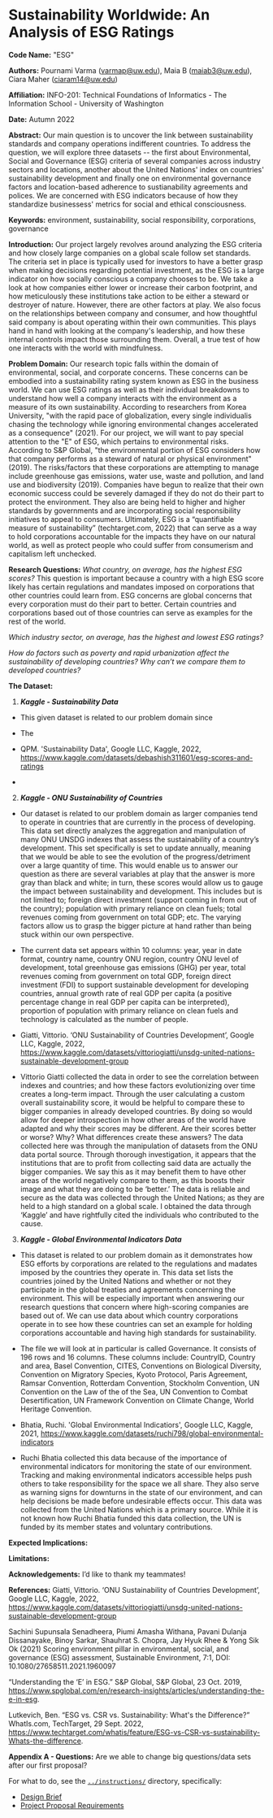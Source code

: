 # Sustainability Worldwide: An Analysis of ESG Ratings
**Code Name:** "ESG"

**Authors:** Pournami Varma (varmap@uw.edu), Maia B (maiab3@uw.edu), Ciara Maher (ciaram14@uw.edu)

**Affiliation:** INFO-201: Technical Foundations of Informatics - The Information School - University of Washington

**Date:** Autumn 2022

**Abstract:** Our main question is to uncover the link between sustainability standards and company operations indifferent countries. To address the question, we will explore three datasets -- the first about Environmental, Social and Governance (ESG) criteria of several companies across industry sectors and locations, another about the United Nations' index on countries' sustainability development and finally one on environmental governance factors and location-based adherence to sustianability agreements and polices. We are concerned with ESG indicators because of how they standardize businessess' metrics for social and ethical consciousness. 

**Keywords:** environment, sustainability, social responsibility, corporations, governance

**Introduction:** Our project largely revolves around analyzing the ESG criteria and how closely large companies on a global scale follow set standards. The criteria set in place is typically used for investors to have a better grasp when making decisions regarding potential investment, as the ESG is a large indicator on how socially conscious a company chooses to be. We take a look at how companies either lower or increase their carbon footprint, and how meticulously these institutions take action to be either a steward or destroyer of nature. However, there are other factors at play. We also focus on the relationships between company and consumer, and how thoughtful said company is about operating within their own communities. This plays hand in hand with looking at the company's leadership, and how these internal controls impact those surrounding them. Overall, a true test of how one interacts with the world with mindfulness.

**Problem Domain:** Our research topic falls within the domain of environmental, social, and corporate concerns. These concerns can be embodied into a sustainability rating system known as ESG in the business world.  We can use ESG ratings as well as their individual breakdowns to understand how well a company interacts with the environment as a measure of its own sustainability. According to researchers from Korea University, "with the rapid pace of globalization, every single individualis chasing the technology while ignoring environmental changes accelerated as a consequence" (2021). For our project, we will want to pay special attention to the "E" of ESG, which pertains to environmental risks. According to S&P Global, "the environmental portion of ESG considers how that company performs as a steward of natural or physical environment" (2019). The risks/factors that these corporations are attempting to manage include greenhouse gas emissions, water use, waste and pollution, and land use and biodiversity (2019). Companies have begun to realize that their own economic success could be severely damaged if they do not do their part to protect the environment. They also are being held to higher and higher standards by governments and are incorporating social responsibility initiatives to appeal to consumers. Ultimately, ESG is a “quantifiable measure of sustainability” (techtarget.com, 2022) that can serve as a way to hold corporations accountable for the impacts they have on our natural world, as well as protect people who could suffer from consumerism and capitalism left unchecked.

**Research Questions:** _What country, on average, has the highest ESG scores?_ This question is important because a country with a high ESG score likely has certain regulations and mandates imposed on corporations that other countries could learn from. ESG concerns are global concerns that every corporation must do their part to better. Certain countries and corporations based out of those countries can serve as examples for the rest of the world.

_Which industry sector, on average, has the highest and lowest ESG ratings?_

_How do factors such as poverty and rapid urbanization affect the sustainability of developing countries? Why can’t we compare them to developed countries?_

**The Dataset:** 
1. _**Kaggle - Sustainability Data**_
- This given dataset is related to our problem domain since

- The 

- QPM. 'Sustainability Data', Google LLC, Kaggle, 2022, https://www.kaggle.com/datasets/debashish311601/esg-scores-and-ratings

- 

2. _**Kaggle - ONU Sustainability of Countries**_
- Our dataset is related to our problem domain as larger companies tend to operate in countries that are currently in the process of developing. This data set directly analyzes the aggregation and manipulation of many ONU UNSDG indexes that assess the sustainability of a country’s development. This set specifically is set to update annually, meaning that we would be able to see the evolution of the progress/detriment over a large quantity of time. This would enable us to answer our question as there are several variables at play that the answer is more gray than black and white; in turn, these scores would allow us to gauge the impact between sustainability and development. This includes but is not limited to; foreign direct investment (support coming in from out of the country); population with primary reliance on clean fuels; total revenues coming from government on total GDP; etc. The varying factors allow us to grasp the bigger picture at hand rather than being stuck within our own perspective.

- The current data set appears within 10 columns: year, year in date format, country name, country ONU region, country ONU level of development, total greenhouse gas emissions (GHG) per year, total revenues coming from government on total GDP, foreign direct investment (FDI) to support sustainable development for developing countries, annual growth rate of real GDP per capita (a positive percentage change in real GDP per capita can be interpreted), proportion of population with primary reliance on clean fuels and technology is calculated as the number of people.

- Giatti, Vittorio. ‘ONU Sustainability of Countries Development’, Google LLC, Kaggle, 2022, https://www.kaggle.com/datasets/vittoriogiatti/unsdg-united-nations-sustainable-development-group

- Vittorio Giatti collected the data in order to see the correlation between indexes and countries; and how these factors evolutionizing over time creates a long-term impact. Through the user calculating a custom overall sustainability score, it would be helpful to compare these to bigger companies in already developed countries. By doing so would allow for deeper introspection in how other areas of the world have adapted and why their scores may be different. Are their scores better or worse? Why? What differences create these answers? The data collected here was through the manipulation of datasets from the ONU data portal source. Through thorough investigation, it appears that the institutions that are to profit from collecting said data are actually the bigger companies. We say this as it may benefit them to have other areas of the world negatively compare to them, as this boosts their image and what they are doing to be ‘better.’ The data is reliable and secure as the data was collected through the United Nations; as they are held to a high standard on a global scale. I obtained the data through ‘Kaggle’ and have rightfully cited the individuals who contributed to the cause.

3. _**Kaggle - Global Environmental Indicators Data**_

- This dataset is related to our problem domain as it demonstrates how ESG efforts by corporations are related to the regulations and madates imposed by the countries they operate in. This data set lists the countries joined by the United Nations and whether or not they participate in the global treaties and agreements concerning the environment. This will be especially important when answering our research questions that concern where high-scoring companies are based out of. We can use data about which country corporations operate in to see how these countries can set an example for holding corporations accountable and having high standards for sustainability.

- The file we will look at in particular is called Governance. It consists of 196 rows and 16 columns. These columns include: CountryID, Country and area, Basel Convention, CITES, Conventions on Biological Diversity, Convention on Migratory Species, Kyoto Protocol, Paris Agreement, Ramsar Convention, Rotterdam Convention, Stockholm Convention, UN Convention on the Law of the of the Sea, UN Convention to Combat Desertification, UN Framework Convention on Climate Change, World Heritage Convention.
 
- Bhatia, Ruchi. 'Global Environmental Indicatiors', Google LLC, Kaggle, 2021, https://www.kaggle.com/datasets/ruchi798/global-environmental-indicators

- Ruchi Bhatia collected this data because of the importance of environmental indicators for monitoring the state of our environment. Tracking and making environmental indicators accessible helps push others to take responsibility for the space we all share. They also serve as warning signs for downturns in the state of our environment, and can help decisions be made before undesirable effects occur. This data was collected from the United Nations which is a primary source. While it is not known how Ruchi Bhatia funded this data collection, the UN is funded by its member states and voluntary contributions.

**Expected Implications:**

**Limitations:** 

**Acknowledgements:** I’d like to thank my teammates!

**References:**
Giatti, Vittorio. ‘ONU Sustainability of Countries Development’, 
	Google LLC, Kaggle, 2022,
    https://www.kaggle.com/datasets/vittoriogiatti/unsdg-united-nations-sustainable-development-group
    
Sachini Supunsala Senadheera, Piumi Amasha Withana, Pavani Dulanja Dissanayake, Binoy Sarkar, Shauhrat S. Chopra, Jay Hyuk Rhee & Yong Sik Ok (2021) Scoring environment pillar in environmental, social, and governance (ESG) assessment, Sustainable Environment, 7:1, DOI: 10.1080/27658511.2021.1960097

“Understanding the ‘E’ in ESG.” S&amp;P Global, S&amp;P Global, 23 Oct. 2019, https://www.spglobal.com/en/research-insights/articles/understanding-the-e-in-esg. 

Lutkevich, Ben. “ESG vs. CSR vs. Sustainability: What's the Difference?” WhatIs.com, TechTarget, 29 Sept. 2022, https://www.techtarget.com/whatis/feature/ESG-vs-CSR-vs-sustainability-Whats-the-difference. 


**Appendix A - Questions:** Are we able to change big questions/data sets after our first proposal?

For what to do, see the [`../instructions/`](../instructions/) directory, specifically:

* [Design Brief](../instructions/project-design-brief.pdf)
* [Project Proposal Requirements](../instructions/p01-proposal-requirements.md)
